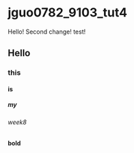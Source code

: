 # jguo0782_9103_tut4
Hello!
Second change! test!
## Hello
### this
#### is 
##### my 
###### week8
**bold**
